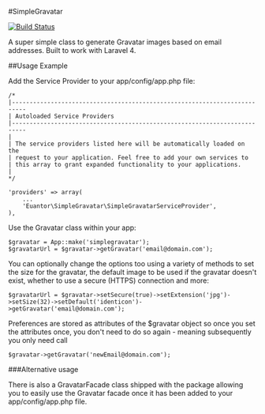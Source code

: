 #SimpleGravatar

[![Build Status](https://travis-ci.org/euantorano/SimpleGravatar.png)](https://travis-ci.org/euantorano/SimpleGravatar)

A super simple class to generate Gravatar images based on email addresses. Built to work with Laravel 4.

##Usage Example

Add the Service Provider to your app/config/app.php file:

	/*
	|--------------------------------------------------------------------------
	| Autoloaded Service Providers
	|--------------------------------------------------------------------------
	|
	| The service providers listed here will be automatically loaded on the
	| request to your application. Feel free to add your own services to
	| this array to grant expanded functionality to your applications.
	|
	*/

	'providers' => array(
		...
		'Euantor\SimpleGravatar\SimpleGravatarServiceProvider',
	),

Use the Gravatar class within your app:

	$gravatar = App::make('simplegravatar');
	$gravatarUrl = $gravatar->getGravatar('email@domain.com');

You can optionally change the options too using a variety of methods to set the size for the gravatar, the default image to be used if the gravatar doesn't exist, whether to use a secure (HTTPS) connection and more:

	$gravatarUrl = $gravatar->setSecure(true)->setExtension('jpg')->setSize(32)->setDefault('identicon')->getGravatar('email@domain.com');

Preferences are stored as attributes of the $gravatar object so once you set the attributes once, you don't need to do so again - meaning subsequently you only need call

	$gravatar->getGravatar('newEmail@domain.com');

###Alternative usage

There is also a GravatarFacade class shipped with the package allowing you to easily use the Gravatar facade once it has been added to your app/config/app.php file.
